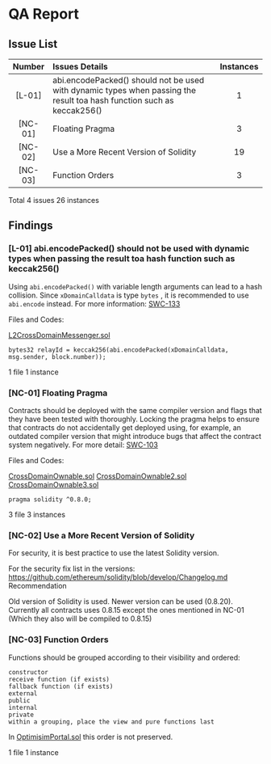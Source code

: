 # QA Report
## Issue List
| Number |Issues Details|Instances|
|:--:|:-------|:--:|
|[L-01]|abi.encodePacked() should not be used with dynamic types when passing the result toa hash function such as keccak256()| 1 |
|[NC-01]|Floating Pragma | 3 |
|[NC-02]|Use a More Recent Version of Solidity | 19 |
|[NC-03]|Function Orders | 3 |



Total 4 issues 26 instances

## Findings

### [L-01] abi.encodePacked() should not be used with dynamic types when passing the result toa hash function such as keccak256()

Using ```abi.encodePacked()``` with variable length arguments can lead to a hash collision. Since ```xDomainCalldata``` is type ```bytes``` , it is recommended to use ```abi.encode``` instead.
For more information:
[SWC-133](https://swcregistry.io/docs/SWC-133)

Files and Codes:

[L2CrossDomainMessenger.sol](https://github.com/ethereum-optimism/optimism/blob/daaf917b201aae021fb10da03ef1262a13e00353/packages/contracts/contracts/L2/messaging/L2CrossDomainMessenger.sol#L152)
```solidity
bytes32 relayId = keccak256(abi.encodePacked(xDomainCalldata, msg.sender, block.number));
```
1 file 1 instance


### [NC-01] Floating Pragma 

Contracts should be deployed with the same compiler version and flags that they have been tested with thoroughly. Locking the pragma helps to ensure that contracts do not accidentally get deployed using, for example, an outdated compiler version that might introduce bugs that affect the contract system negatively. For more detail:
[SWC-103](https://swcregistry.io/docs/SWC-103)

Files and Codes:

[CrossDomainOwnable.sol](https://github.com/ethereum-optimism/optimism/blob/efea631cf19d57d3a64374cb81ce545f958bd38f/packages/contracts-bedrock/contracts/L2/CrossDomainOwnable.sol#L2)
[CrossDomainOwnable2.sol](https://github.com/ethereum-optimism/optimism/blob/efea631cf19d57d3a64374cb81ce545f958bd38f/packages/contracts-bedrock/contracts/L2/CrossDomainOwnable2.sol#L4)
[CrossDomainOwnable3.sol](https://github.com/ethereum-optimism/optimism/blob/efea631cf19d57d3a64374cb81ce545f958bd38f/packages/contracts-bedrock/contracts/L2/CrossDomainOwnable3.sol#L2)
```solidity
pragma solidity ^0.8.0;
```
3 file 3 instances

### [NC-02] Use a More Recent Version of Solidity


For security, it is best practice to use the latest Solidity version.

For the security fix list in the versions: https://github.com/ethereum/solidity/blob/develop/Changelog.md
Recommendation

Old version of Solidity is used. Newer version can be used (0.8.20).
Currently all contracts uses 0.8.15 except the ones mentioned in NC-01 (Which they also will be compiled to 0.8.15)

### [NC-03] Function Orders

Functions should be grouped according to their visibility and ordered:

    constructor
    receive function (if exists)
    fallback function (if exists)
    external
    public
    internal
    private
    within a grouping, place the view and pure functions last

In [OptimisimPortal.sol](https://github.com/ethereum-optimism/optimism/blob/efea631cf19d57d3a64374cb81ce545f958bd38f/packages/contracts-bedrock/contracts/L1/OptimismPortal.sol) this order is not preserved.

1 file 1 instance